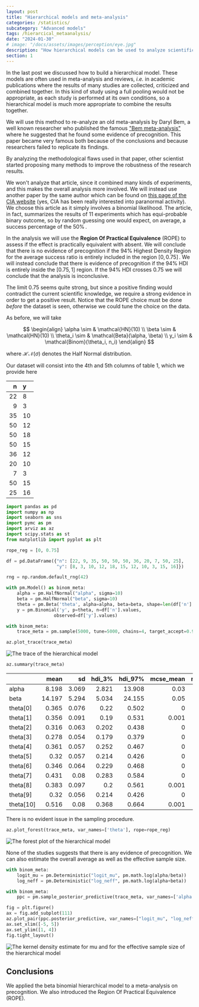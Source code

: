 ```yaml
---
layout: post
title: "Hierarchical models and meta-analysis"
categories: /statistics/
subcategory: "Advanced models"
tags: /hierarcical_metaanalysis/
date: "2024-01-30"
# image: "/docs/assets/images/perception/eye.jpg"
description: "How hierarchical models can be used to analyze scientific literature"
section: 1
---
```


In the last post we discussed how to build a hierarchical model.
These models are often used in meta-analysis and reviews,
*i.e.* in academic publications where the results of many studies are collected,
criticized and combined together.
In this kind of study using a full pooling would not be appropriate,
as each study is performed at its own conditions,
so a hierarchical model is much more appropriate to combine the results together.

We will use this method to re-analyze an old meta-analysis by Daryl Bem,
a well known researcher who published the famous 
["Bem meta-analysis"](https://www.ncbi.nlm.nih.gov/pmc/articles/PMC4706048/)
where he suggested that he found some evidence of precognition.
This paper became very famous both because of the conclusions
and because researchers failed to replicate its findings.

By analyzing the methodological flaws used in that paper,
other scientist started proposing many methods to improve
the robustness of the research results.

We won't analyze that article, since it combined many kinds of experiments,
and this makes the overall analysis more involved. We will instead use
another paper by the same author which can be found
on [this page of the CIA website](https://www.cia.gov/readingroom/docs/CIA-RDP96-00789R003200110001-4.pdf) (yes, CIA has been really interested into paranormal
activity).
We choose this article as it simply involves a binomial likelihood.
The article, in fact, summarizes the results of 11 experiments
which has equi-probable binary outcome, so by random guessing one
would expect, on average, a success percentage of the $50\%\,.$

In the analysis we will use the **Region Of Practical Equivalence** (ROPE)
to assess if the effect is practically equivalent with absent.
We will conclude that there is no evidence of precognition if the
$94\%$ Highest Density Region for the average success ratio
is entirely included in the region $[0, 0.75]\,.$
We will instead conclude that there is evidence of precognition
if the $94\%$ HDI is entirely inside the $[0.75, 1]$ region.
If the $94\%$ HDI crosses 0.75 we will conclude that the analysis is inconclusive.

The limit 0.75 seems quite strong, but since a positive finding
would contradict the current scientific knowledge, we require a strong evidence
in order to get a positive result.
Notice that the ROPE choice must be done *before* the dataset is seen,
otherwise we could tune the choice on the data.


As before, we will take

$$
\begin{align}
\alpha \sim & \mathcal{HN}(10)
\\
\beta \sim & \mathcal{HN}(10)
\\
\theta_i \sim & \mathcal{Beta}(\alpha, \beta)
\\
y_i \sim & \mathcal{Binom}(\theta_i, n_i)
\end{align}
$$

where $\mathcal{HN}(\sigma)$ denotes the Half Normal distribution.

Our dataset will consist into the 4th and 5th columns of table 1, which we provide
here

|   n |   y |
|----:|:----|
|  22 |   8 |
|   9 |   3 |
|  35 |  10 |
|  50 |  12 |
|  50 |  18 |
|  50 |  15 |
|  36 |  12 |
|  20 |  10 |
|   7 |   3 |
|  50 |  15 |
|  25 |  16 |

```python
import pandas as pd
import numpy as np
import seaborn as sns
import pymc as pm
import arviz as az
import scipy.stats as st
from matplotlib import pyplot as plt

rope_reg = [0, 0.75]

df = pd.DataFrame({"n": [22, 9, 35, 50, 50, 50, 36, 20, 7, 50, 25], 
                   "y": [8, 3, 10, 12, 18, 15, 12, 10, 3, 15, 16]})

rng = np.random.default_rng(42)

with pm.Model() as binom_meta:
    alpha = pm.HalfNormal("alpha", sigma=10)
    beta = pm.HalfNormal("beta", sigma=10)
    theta = pm.Beta('theta', alpha=alpha, beta=beta, shape=len(df['n'].values))
    y = pm.Binomial('y', p=theta, n=df['n'].values,
                  observed=df['y'].values)

with binom_meta:
    trace_meta = pm.sample(5000, tune=5000, chains=4, target_accept=0.98, random_seed=rng)

az.plot_trace(trace_meta)
```

![The trace of the hierarchical model](/docs/assets/images/statistics/hierarchical_meta/trace.webp)

```python
az.summary(trace_meta)
```

|           |   mean |    sd |   hdi_3% |   hdi_97% |   mcse_mean |   mcse_sd |   ess_bulk |   ess_tail |   r_hat |
|:----------|-------:|------:|---------:|----------:|------------:|----------:|-----------:|-----------:|--------:|
| alpha     |  8.198 | 3.069 |    2.821 |    13.908 |       0.03  |     0.021 |      10166 |      11478 |       1 |
| beta      | 14.197 | 5.294 |    5.034 |    24.155 |       0.05  |     0.035 |      10506 |      11784 |       1 |
| theta[0]  |  0.365 | 0.076 |    0.22  |     0.502 |       0     |     0     |      28685 |      14641 |       1 |
| theta[1]  |  0.356 | 0.091 |    0.19  |     0.531 |       0.001 |     0     |      26656 |      13005 |       1 |
| theta[2]  |  0.316 | 0.063 |    0.202 |     0.438 |       0     |     0     |      30418 |      13072 |       1 |
| theta[3]  |  0.278 | 0.054 |    0.179 |     0.379 |       0     |     0     |      27290 |      15091 |       1 |
| theta[4]  |  0.361 | 0.057 |    0.252 |     0.467 |       0     |     0     |      32101 |      14623 |       1 |
| theta[5]  |  0.32  | 0.057 |    0.214 |     0.426 |       0     |     0     |      29704 |      14628 |       1 |
| theta[6]  |  0.346 | 0.064 |    0.229 |     0.468 |       0     |     0     |      28892 |      14533 |       1 |
| theta[7]  |  0.431 | 0.08  |    0.283 |     0.584 |       0     |     0     |      29458 |      14330 |       1 |
| theta[8]  |  0.383 | 0.097 |    0.2   |     0.561 |       0.001 |     0     |      30103 |      13251 |       1 |
| theta[9]  |  0.32  | 0.056 |    0.214 |     0.426 |       0     |     0     |      32310 |      13805 |       1 |
| theta[10] |  0.516 | 0.08  |    0.368 |     0.664 |       0.001 |     0     |      19487 |      13738 |       1 |

There is no evident issue in the sampling procedure.

```python
az.plot_forest(trace_meta, var_names=['theta'], rope=rope_reg)
```

![The forest plot of the hierarchical model](/docs/assets/images/statistics/hierarchical_meta/forest.webp)


None of the studies suggests that there is any evidence of precognition.
We can also estimate the overall average as well as the effective sample
size.

```python
with binom_meta:
    logit_mu = pm.Deterministic("logit_mu", pm.math.log(alpha/beta))
    log_neff = pm.Deterministic("log_neff", pm.math.log(alpha+beta))

with binom_meta:
    ppc = pm.sample_posterior_predictive(trace_meta, var_names=['alpha', 'beta', 'logit_mu', 'log_neff'])

fig = plt.figure()
ax = fig.add_subplot(111)
az.plot_pair(ppc.posterior_predictive, var_names=["logit_mu", "log_neff"], kind="kde", ax=ax)
ax.set_xlim([-5, 5])
ax.set_ylim([1, 4])
fig.tight_layout()
```

![The kernel density estimate for mu and for the effective sample size of the hierarchical model](/docs/assets/images/statistics/hierarchical_meta/kde.webp)

## Conclusions

We applied the beta binomial hierarchical model to a meta-analysis on
precognition. We also introduced the Region Of Practical Equivalence (ROPE).
